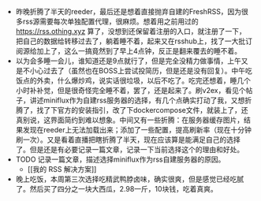 - 昨晚折腾了半天的reeder，最后还是想着直接抛弃自建的FreshRSS，因为很多rss源需要每次单独配置代理，很麻烦。想着用之前用过的 https://rss.othing.xyz 算了，没想到还保留着注册的入口，就注册了一下，把自己的数据给转移过去了，躺着睡不着，起来又在rsshub上，找了一大批订阅源给加上了，这么一搞竟然到了早上4点钟，反正是翻来覆去的睡不着。
- 以为会多睡一会儿，谁知道还是9点就行了，但是完全没精力做事情，上午又是不小心过去了（虽然也在BOSS上尝试投简历，但是还是没有回复）。中午吃饭点的外卖，什么爆炒鸡，说实话很垃圾，以后不吃了。吃完还想着，睡几个小时补补觉，但是很奇怪完全睡不着，罢了，还是起来了。刷v2ex，看见个帖子，讲述miniflux作为自建rss服务器的选择，有几个点确实打动了我，又想折腾了，找了下官方的安装指引，改了下dockercompose文件，就装上了，还真别说，这界面简约到难以想象。中间又有一些折腾：在服务器缓存图片，结果发现在reeder上无法加载出来；添加了一些配置，提高刷新率（现在十分钟刷一次）。又是看着直播把瞎折腾了半天，现在应该算是能满足自己的选择了。但是还是有必要记录一篇文章，记录一下当前选择这个的理由和好处。
- TODO 记录一篇文章，描述选择miniflux作为rss自建服务器的原因。
	- [[我的 RSS 解决方案]]
- 晚上吃饭，本周第三次选择吃精武鸭脖卤味，确实很爽，但是感觉已经吃腻了。然后买了四分之一块大西瓜，2.98一斤，10块钱，吃着真爽。